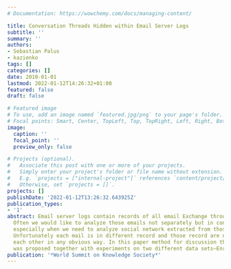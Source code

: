 ```yaml
---
# Documentation: https://wowchemy.com/docs/managing-content/

title: Conversation Threads Hidden within Email Server Logs
subtitle: ''
summary: ''
authors:
- Sebastian Palus
- kazienko
tags: []
categories: []
date: 2010-01-01
lastmod: 2022-01-12T14:26:32+01:00
featured: false
draft: false

# Featured image
# To use, add an image named `featured.jpg/png` to your page's folder.
# Focal points: Smart, Center, TopLeft, Top, TopRight, Left, Right, BottomLeft, Bottom, BottomRight.
image:
  caption: ''
  focal_point: ''
  preview_only: false

# Projects (optional).
#   Associate this post with one or more of your projects.
#   Simply enter your project's folder or file name without extension.
#   E.g. `projects = ["internal-project"]` references `content/project/deep-learning/index.md`.
#   Otherwise, set `projects = []`.
projects: []
publishDate: '2022-01-12T13:26:32.643925Z'
publication_types:
- '1'
abstract: Email server logs contain records of all email Exchange through this server.
  Often we would like to analyze those emails not separately but in conversation thread,
  especially when we need to analyze social network extracted from those email logs.
  Unfortunately each mail is in different record and those record are not tided to
  each other in any obvious way. In this paper method for discussion threads extraction
  was proposed together with experiments on two different data sets–Enron and WrUT..
publication: '*World Summit on Knowledge Society*'
---
```

